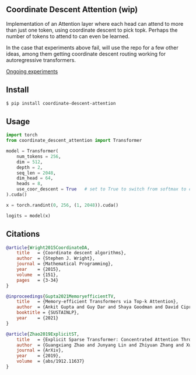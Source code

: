 ## Coordinate Descent Attention (wip)

Implementation of an Attention layer where each head can attend to more than just one token, using coordinate descent to pick topk. Perhaps the number of tokens to attend to can even be learned.

In the case that experiments above fail, will use the repo for a few other ideas, among them getting coordinate descent routing working for autoregressive transformers.

<a href="https://api.wandb.ai/links/lucidrains/7amjt5kw">Ongoing experiments</a>

## Install

```bash
$ pip install coordinate-descent-attention
```

## Usage

```python
import torch
from coordinate_descent_attention import Transformer

model = Transformer(
    num_tokens = 256,
    dim = 512,
    depth = 2,
    seq_len = 2048,
    dim_head = 64,
    heads = 8,
    use_coor_descent = True   # set to True to switch from softmax to coordinate descent on qk similarity matrix
).cuda()

x = torch.randint(0, 256, (1, 2048)).cuda()

logits = model(x)
```

## Citations

```bibtex
@article{Wright2015CoordinateDA,
    title   = {Coordinate descent algorithms},
    author  = {Stephen J. Wright},
    journal = {Mathematical Programming},
    year    = {2015},
    volume  = {151},
    pages   = {3-34}
}
```

```bibtex
@inproceedings{Gupta2021MemoryefficientTV,
    title   = {Memory-efficient Transformers via Top-k Attention},
    author  = {Ankit Gupta and Guy Dar and Shaya Goodman and David Ciprut and Jonathan Berant},
    booktitle = {SUSTAINLP},
    year    = {2021}
}
```

```bibtex
@article{Zhao2019ExplicitST,
    title   = {Explicit Sparse Transformer: Concentrated Attention Through Explicit Selection},
    author  = {Guangxiang Zhao and Junyang Lin and Zhiyuan Zhang and Xuancheng Ren and Qi Su and Xu Sun},
    journal = {ArXiv},
    year    = {2019},
    volume  = {abs/1912.11637}
}
```
